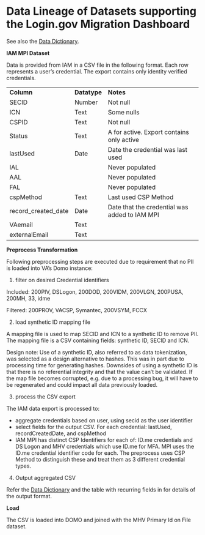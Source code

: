 # Data Lineage of Datasets supporting the Login.gov Migration Dashboard 

See also the <a href="./data-dictionary.md">Data Dictionary</a>.

**IAM MPI Dataset**

Data is provided from IAM in a CSV file in the following format. Each row represents a user’s credential.  The export contains only identity verified credentials.


<table>
  <tr>
    <td><strong>Column</strong>
   </td>
   <td><strong>Datatype</strong>
   </td>
   <td><strong>Notes</strong>
   </td>
  </tr>
  <tr>
   <td>SECID
   </td>
   <td>Number
   </td>
   <td>Not null
   </td>
  </tr>
  <tr>
   <td>ICN
   </td>
   <td>Text
   </td>
   <td>Some nulls
   </td>
  </tr>
  <tr>
   <td>CSPID
   </td>
   <td>Text
   </td>
   <td>Not null
   </td>
  </tr>
  <tr>
   <td>Status
   </td>
   <td>Text
   </td>
   <td>A for active.  Export contains only active
   </td>
  </tr>
  <tr>
   <td>lastUsed
   </td>
   <td>Date
   </td>
   <td>Date the credential was last used
   </td>
  </tr>
  <tr>
   <td>IAL
   </td>
   <td>
   </td>
   <td>Never populated
   </td>
  </tr>
  <tr>
   <td>AAL
   </td>
   <td>
   </td>
   <td>Never populated
   </td>
  </tr>
  <tr>
   <td>FAL
   </td>
   <td>
   </td>
   <td>Never populated
   </td>
  </tr>
  <tr>
   <td>cspMethod
   </td>
   <td>Text
   </td>
   <td>Last used CSP Method
   </td>
  </tr>
  <tr>
   <td>record_created_date
   </td>
   <td>Date
   </td>
   <td>Date that the credential was added to IAM MPI
   </td>
  </tr>
  <tr>
   <td>VAemail
   </td>
   <td>Text
   </td>
   <td>
   </td>
  </tr>
  <tr>
   <td>externalEmail
   </td>
   <td>Text
   </td>
   <td>
   </td>
  </tr>
</table>


**Preprocess Transformation**

Following preprocessing steps are executed due to requirement that no PII is loaded into VA’s Domo instance:



1. filter on desired Credential identifiers

Included: 200PIV, DSLogon, 200DOD, 200VIDM, 200VLGN, 200PUSA, 200MH, 33, idme 

Filtered: 200PROV, VACSP, Symantec, 200VSYM, FCCX



2. load synthetic ID mapping file

A mapping file is used to map SECID and ICN to a synthetic ID to remove PII.  The mapping file is a CSV containing fields: synthetic ID, SECID and ICN.

Design note: Use of a synthetic ID, also referred to as data tokenization, was selected as a design alternative to hashes. This was in part due to processing time for generating hashes. Downsides of using a synthetic ID is that there is no referential integrity and that the value can’t be validated.  If the map file becomes corrupted, e.g. due to a processing bug, it will have to be regenerated and could impact all data previously loaded.



3. process the CSV export

The IAM data export is processed to:


- aggregate credentials based on user, using secid as the user identifier
- select fields for the output CSV.  For each credential: lastUsed, recordCreatedDate, and cspMethod
- IAM MPI has distinct CSP Identifiers for each of: ID.me credentials and DS Logon and MHV credentials which use ID.me for MFA. MPI uses the ID.me credential identifier code for each. The preprocess uses CSP Method to distinguish these and treat them as 3 different credential types.

4. Output aggregated CSV

Refer the <a href="./data-dictionary.md">Data Dictionary</a> and the table with recurring fields in for details of the output format.

**Load**

The CSV is loaded into DOMO and joined with the MHV Primary Id on File dataset. 

